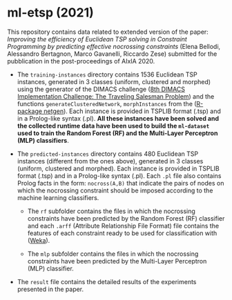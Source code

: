 # ml-etsp (2021)

This repository contains data related to extended version of the paper: *Improving the efficiency of Euclidean TSP solving in Constraint Programming by predicting effective nocrossing constraints* (Elena Bellodi, Alessandro Bertagnon, Marco Gavanelli, Riccardo Zese) submitted for the pubblication in the post-proceedings of AIxIA 2020.

* The `training-instances` directory contains 1536 Euclidean TSP instances, generated in 3 classes (uniform, clustered and morphed) using the generator of the DIMACS challenge ([8th DIMACS Implementation Challenge: The Traveling Salesman Problem](http://dimacs.rutgers.edu/archive/Challenges/TSP/)) and the functions `generateClusteredNetwork`, `morphInstances` from the ([R-package netgen](https://github.com/jakobbossek/netgen)). Each instance is provided in TSPLIB format (.tsp) and in a Prolog-like syntax (.pl). **All these instances have been solved and the collected runtime data have been used to build the `ml-dataset` used to train the Random Forest (RF) and the Multi-Layer Perceptron (MLP) classifiers**.

* The `predicted-instances` directory contains 480 Euclidean TSP instances (different from the ones above), generated in 3 classes (uniform, clustered and morphed). Each instance is provided in TSPLIB format (.tsp) and in a Prolog-like syntax (.pl). 
Each `.pl` file also contains Prolog facts in the form: `nocross(A,B)` that indicate the pairs of nodes on which the nocrossing constraint should be imposed according to the machine learning classifiers. 

    * The `rf` subfolder contains the files in which the nocrossing constraints have been predicted by the Random Forest (RF) classifier and each `.arff` (Attribute Relationship File Format) file contains the features of each constraint ready to be used for classification with ([Weka]( https://www.cs.waikato.ac.nz/ml/weka/)). 

    * The `mlp` subfolder contains the files in which the nocrossing constraints have been predicted by the Multi-Layer Perceptron (MLP) classifier.

* The `result` file contains the detailed results of the experiments presented in the paper.

